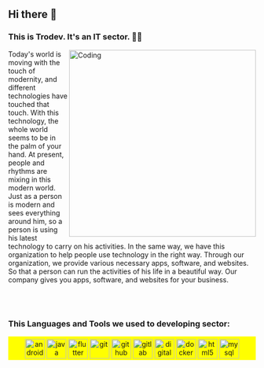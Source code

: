 ## Hi there 👋
### This is Trodev. It's an IT sector. 🏢🏢
<img align="right" alt="Coding" width="380" src="https://cdn.dribbble.com/users/1059583/screenshots/4171367/coding-freak.gif">
<p>
Today's world is moving with the touch of modernity, and different technologies have touched that touch. With this technology, the whole world seems to be in the palm of your hand. At present, people and rhythms are mixing in this modern world. Just as a person is modern and sees everything around him, so a person is using his latest technology to carry on his activities. In the same way, we have this organization to help people use technology in the right way. Through our organization, we provide various necessary apps, software, and websites. So that a person can run the activities of his life in a beautiful way. Our company gives you apps, software, and websites for your business.
</p>
<br><br>

### This Languages and Tools we used to developing sector:
<p align="center" style="background-color:yellow; padding-top:5px;">
<img src="https://cdn.jsdelivr.net/gh/devicons/devicon/icons/androidstudio/androidstudio-original.svg" alt="android" width="40" height="40"/>
<img src="https://cdn.jsdelivr.net/gh/devicons/devicon/icons/java/java-original-wordmark.svg" alt="java" width="40" height="40" />
<img src="https://cdn.jsdelivr.net/gh/devicons/devicon/icons/flutter/flutter-original.svg" alt="flutter" width="40" height="40"/>
<img src="https://cdn.jsdelivr.net/gh/devicons/devicon/icons/git/git-original-wordmark.svg" alt="git" width="40" height="40" />
<img src="https://cdn.jsdelivr.net/gh/devicons/devicon/icons/github/github-original-wordmark.svg" alt="github" width="40" height="40" />
<img src="https://cdn.jsdelivr.net/gh/devicons/devicon/icons/gitlab/gitlab-original-wordmark.svg" alt="gitlab" width="40" height="40" />
<img src="https://cdn.jsdelivr.net/gh/devicons/devicon/icons/digitalocean/digitalocean-original-wordmark.svg" alt="digitalocean" width="40" height="40"/>
<img src="https://cdn.jsdelivr.net/gh/devicons/devicon/icons/docker/docker-original-wordmark.svg" alt="docker" width="40" height="40"/>
<img src="https://cdn.jsdelivr.net/gh/devicons/devicon/icons/html5/html5-original-wordmark.svg" alt="html5" width="40" height="40" />
<img src="https://cdn.jsdelivr.net/gh/devicons/devicon/icons/mysql/mysql-original-wordmark.svg" alt="mysql" width="40" height="40" />
</p>
<br><br><br>
